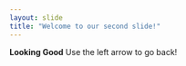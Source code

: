 ```yaml
---
layout: slide
title: "Welcome to our second slide!"
---
```

**Looking Good**
Use the left arrow to go back!
